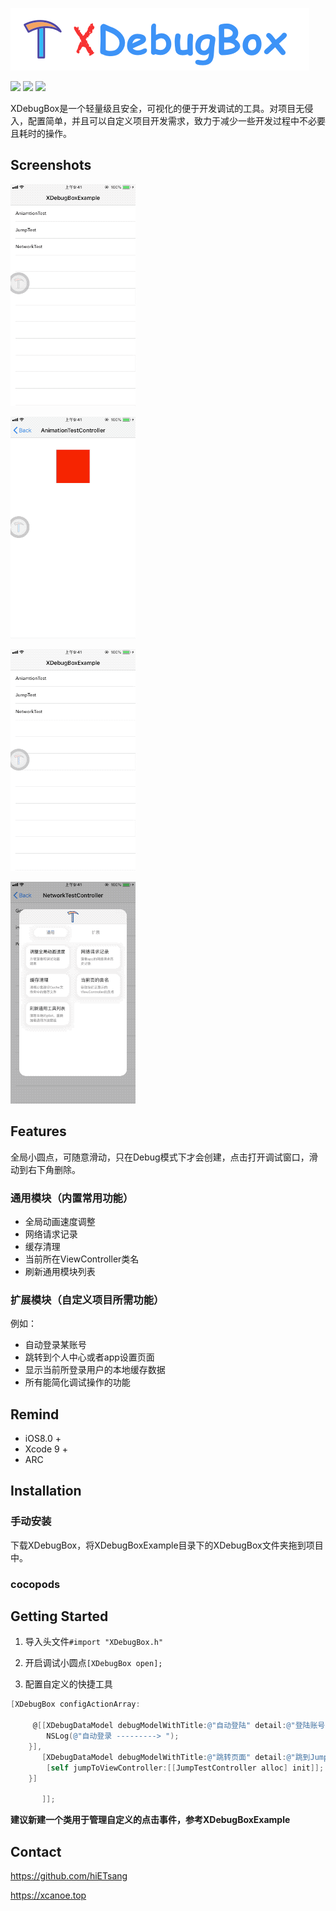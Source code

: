 
![](https://github.com/hiETsang/XDebugBox/blob/master/XDebugBox.png)

![](https://img.shields.io/badge/xcode-9.4-green.svg) ![](https://img.shields.io/travis/USER/REPO.svg) ![](https://img.shields.io/badge/platform-iOS-blue.svg)

XDebugBox是一个轻量级且安全，可视化的便于开发调试的工具。对项目无侵入，配置简单，并且可以自定义项目开发需求，致力于减少一些开发过程中不必要且耗时的操作。

## Screenshots
![](https://github.com/hiETsang/XDebugBox/blob/master/move.gif)

![](https://github.com/hiETsang/XDebugBox/blob/master/animation.gif)

![](https://github.com/hiETsang/XDebugBox/blob/master/cache.gif)

![](https://github.com/hiETsang/XDebugBox/blob/master/network.gif)



## Features
全局小圆点，可随意滑动，只在Debug模式下才会创建，点击打开调试窗口，滑动到右下角删除。


### 通用模块（内置常用功能）
* 全局动画速度调整
* 网络请求记录
* 缓存清理
* 当前所在ViewController类名
* 刷新通用模块列表


### 扩展模块（自定义项目所需功能）
例如：
* 自动登录某账号
* 跳转到个人中心或者app设置页面
* 显示当前所登录用户的本地缓存数据
* 所有能简化调试操作的功能



## Remind
* iOS8.0 +
* Xcode 9 +
* ARC



## Installation
### 手动安装
下载XDebugBox，将XDebugBoxExample目录下的XDebugBox文件夹拖到项目中。

### cocopods



## Getting Started
1. 导入头文件`#import "XDebugBox.h"`

2. 开启调试小圆点`[XDebugBox open];`

3. 配置自定义的快捷工具

```objective-c
[XDebugBox configActionArray:
     
     @[[XDebugDataModel debugModelWithTitle:@"自动登陆" detail:@"登陆账号133********" autoClose:YES action:^(UIViewController *debugController){
        NSLog(@"自动登录 ---------> ");
    }],
       [XDebugDataModel debugModelWithTitle:@"跳转页面" detail:@"跳到JumpTestViewController" autoClose:YES action:^(UIViewController *debugController){
        [self jumpToViewController:[[JumpTestController alloc] init]];
    }]
       
       ]];
```

**建议新建一个类用于管理自定义的点击事件，参考XDebugBoxExample**



## Contact
https://github.com/hiETsang

https://xcanoe.top
